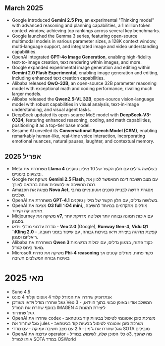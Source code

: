 ## March 2025

- Google introduced **Gemini 2.5 Pro**, an experimental "Thinking model" with advanced reasoning and planning capabilities, a 1 million token context window, achieving top rankings across several key benchmarks.
- Google launched the Gemma 3 series, featuring open-source multimodal models in various parameter sizes, a 128K context window, multi-language support, and integrated image and video understanding capabilities.
- OpenAI integrated **GPT-4o Image Generation**, enabling high-fidelity text-to-image creation, text rendering within images, and more.
- Google expanded experimental image generation and editing within **Gemini 2.0 Flash Experimental**, enabling image generation and editing, including enhanced text creation capabilities.
- Alibaba released **QwQ-32B**, an open-source 32B parameter reasoning model with exceptional math and coding performance, rivaling much larger models.
- Alibaba released the **Qwen2.5-VL 32B**, open-source vision-language model with robust capabilities in visual analysis, text-in-image understanding, and visual agent tasks.
- DeepSeek updated its open-source MoE model with **DeepSeek-V3-0324**, featuring enhanced reasoning, coding, and math capabilities, positioning it as a top-tier base model.
- Sesame AI unveiled its **Conversational Speech Model (CSM)**, enabling remarkably human-like, real-time voice interaction, incorporating emotional nuances, natural pauses, laughter, and contextual memory.

## אפריל 2025

- Meta משחררת את **Llama 4** בשלושה גדלים עם חלון הקשר של 10 מיליון טוקנים וביצועים בינוניים.
- Google משיקה את **Gemini 2.5 Flash**, עם מצב חשיבה דינמ המאפשר לכוון את רמת החשיבה או להשבית אותה בהתאם לצורך. 
- Amazon מציגה את **Nova Act**, מסגרת חדשה לבניית סוכנים אוטונומיים מרובי שלבים.
- OpenAI משחררת את **GPT-4.1** בשלושה גדלים, עם חלון הקשר של מיליון טוקנים.
- OpenAI מציגה את **O3 full** ו־**O4 mini**, מודלים מתקדמים במיוחד לחשיבה, מתמטיקה וקידוד.
- Midjourney משיקה את **v7**, עם איכות תמונה גבוהה יותר ושליטה מדויקת יותר בסגנון.
- סדרת עדכוני מודלי וידאו - **Veo 2.0** (Google), **Runway Gen-4**, **Vidu Q1** ו־**Kling 2.0** – קפיצת מדרגה ביצירת וידאו באיכות גבוהה, עם שיפור בזמני תגובה, ריאליזם וסגנון. 
- Alibaba משחררת את **Qwen 3** כקוד פתוח, במגוון גדלים, עם יכולות מרשימות מאוד ביחס לגודל.
- Microsoft משיקה את סדרת **Phi-4 reasoning** כקוד פתוח, מודלים קטנים אך באיכות גבוהה המשלבים חשיבה

# מאי 2025

- Suno 4.5
- אנתרופיק שחררו את המודל קלוד 4 אופוס וקלוד 4 סונט
- גוגל שחררו מודל וידאו מעודכן Veo 3 - המשלב אודיו באופן טבעי בתוך הוידאו, בנוסף שחררו את המודל IMAGEN 4 ליצירת תמונות
- גוגל שחררור
- OpenAI שחררו את codex - מערכת סוכן אוטונומי לטיפול בבעיות קוד בגיטהאב
- גוגל שחרור את jules - מערכת סוכן אוטונמי לטיםול בבעיות קוד בגיטהאב
- גוגל שחררו את ג'מינ י 2.5 עם מצב חשיבה עמוקה - עם מדדי SOTA מובילים
- OpenAI עדכנה את operator - כלי הסוכן שלה, לשימוש במודל o3, מה שהפך אותו למודל SOTA במדד OSWorld
